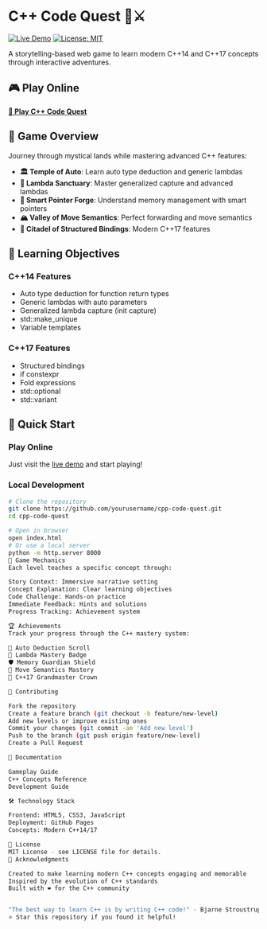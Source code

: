 # C++ Code Quest 🏰⚔️

[![Live Demo](https://img.shields.io/badge/Live-Demo-blue)](https://yourusername.github.io/cpp-code-quest)
[![License: MIT](https://img.shields.io/badge/License-MIT-yellow.svg)](https://opensource.org/licenses/MIT)

A storytelling-based web game to learn modern C++14 and C++17 concepts through interactive adventures.

## 🎮 Play Online
**[🚀 Play C++ Code Quest](https://yourusername.github.io/cpp-code-quest)**

## 🎯 Game Overview

Journey through mystical lands while mastering advanced C++ features:

- **🏛️ Temple of Auto**: Learn auto type deduction and generic lambdas
- **🌟 Lambda Sanctuary**: Master generalized capture and advanced lambdas  
- **🔨 Smart Pointer Forge**: Understand memory management with smart pointers
- **🏔️ Valley of Move Semantics**: Perfect forwarding and move semantics
- **🏰 Citadel of Structured Bindings**: Modern C++17 features

## 🧠 Learning Objectives

### C++14 Features
- Auto type deduction for function return types
- Generic lambdas with auto parameters
- Generalized lambda capture (init capture)
- std::make_unique
- Variable templates

### C++17 Features
- Structured bindings
- if constexpr
- Fold expressions
- std::optional
- std::variant

## 🚀 Quick Start

### Play Online
Just visit the [live demo](https://starlord03.github.io/cpp-code-quest/) and start playing!

### Local Development
```bash
# Clone the repository
git clone https://github.com/yourusername/cpp-code-quest.git
cd cpp-code-quest

# Open in browser
open index.html
# Or use a local server
python -m http.server 8000
🎯 Game Mechanics
Each level teaches a specific concept through:

Story Context: Immersive narrative setting
Concept Explanation: Clear learning objectives
Code Challenge: Hands-on practice
Immediate Feedback: Hints and solutions
Progress Tracking: Achievement system

🏆 Achievements
Track your progress through the C++ mastery system:

📜 Auto Deduction Scroll
🏅 Lambda Mastery Badge
🛡️ Memory Guardian Shield
🚀 Move Semantics Mastery
👑 C++17 Grandmaster Crown

🤝 Contributing

Fork the repository
Create a feature branch (git checkout -b feature/new-level)
Add new levels or improve existing ones
Commit your changes (git commit -am 'Add new level')
Push to the branch (git push origin feature/new-level)
Create a Pull Request

📖 Documentation

Gameplay Guide
C++ Concepts Reference
Development Guide

🛠️ Technology Stack

Frontend: HTML5, CSS3, JavaScript
Deployment: GitHub Pages
Concepts: Modern C++14/17

📜 License
MIT License - see LICENSE file for details.
🌟 Acknowledgments

Created to make learning modern C++ concepts engaging and memorable
Inspired by the evolution of C++ standards
Built with ❤️ for the C++ community


"The best way to learn C++ is by writing C++ code!" - Bjarne Stroustrup
⭐ Star this repository if you found it helpful!